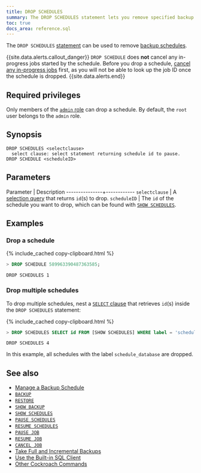 ```yaml
---
title: DROP SCHEDULES
summary: The DROP SCHEDULES statement lets you remove specified backup schedules.
toc: true
docs_area: reference.sql
---
```


 The `DROP SCHEDULES` [statement](sql-statements.html) can be used to remove [backup schedules](create-schedule-for-backup.html).

{{site.data.alerts.callout_danger}}
`DROP SCHEDULE` does **not** cancel any in-progress jobs started by the schedule. Before you drop a schedule, [cancel any in-progress jobs](cancel-job.html) first, as you will not be able to look up the job ID once the schedule is dropped.
{{site.data.alerts.end}}

## Required privileges

Only members of the [`admin` role](security-reference/authorization.html#default-roles) can drop a schedule. By default, the `root` user belongs to the `admin` role.

## Synopsis

~~~
DROP SCHEDULES <selectclause>
  select clause: select statement returning schedule id to pause.
DROP SCHEDULE <scheduleID>
~~~

## Parameters

 Parameter     | Description
---------------+------------
`selectclause` | A [selection query](selection-queries.html) that returns `id`(s) to drop.
`scheduleID`   | The `id` of the schedule you want to drop, which can be found with [`SHOW SCHEDULES`](show-schedules.html).

## Examples

### Drop a schedule

{% include_cached copy-clipboard.html %}
~~~ sql
> DROP SCHEDULE 589963390487363585;
~~~

~~~
DROP SCHEDULES 1
~~~

### Drop multiple schedules

To drop multiple schedules, nest a [`SELECT` clause](select-clause.html) that retrieves `id`(s) inside the `DROP SCHEDULES` statement:

{% include_cached copy-clipboard.html %}
~~~ sql
> DROP SCHEDULES SELECT id FROM [SHOW SCHEDULES] WHERE label = 'schedule_database';
~~~

~~~
DROP SCHEDULES 4
~~~

In this example, all schedules with the label `schedule_database` are dropped.

## See also

- [Manage a Backup Schedule](manage-a-backup-schedule.html)
- [`BACKUP`](backup.html)
- [`RESTORE`](restore.html)
- [`SHOW BACKUP`](show-backup.html)
- [`SHOW SCHEDULES`](show-schedules.html)
- [`PAUSE SCHEDULES`](pause-schedules.html)
- [`RESUME SCHEDULES`](resume-schedules.html)
- [`PAUSE JOB`](pause-job.html)
- [`RESUME JOB`](pause-job.html)
- [`CANCEL JOB`](cancel-job.html)
- [Take Full and Incremental Backups](take-full-and-incremental-backups.html)
- [Use the Built-in SQL Client](cockroach-sql.html)
- [Other Cockroach Commands](cockroach-commands.html)
